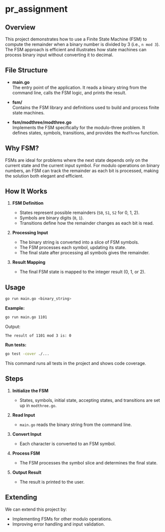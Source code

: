 # pr_assignment

## Overview

This project demonstrates how to use a Finite State Machine (FSM) to compute the remainder when a binary number is divided by 3 (i.e., `n mod 3`). The FSM approach is efficient and illustrates how state machines can process binary input without converting it to decimal.

## File Structure

- **main.go**  
  The entry point of the application. It reads a binary string from the command line, calls the FSM logic, and prints the result.

- **fsm/**  
  Contains the FSM library and definitions used to build and process finite state machines.

- **fsm/modthree/modthree.go**  
  Implements the FSM specifically for the modulo-three problem. It defines states, symbols, transitions, and provides the `ModThree` function.

## Why FSM?

FSMs are ideal for problems where the next state depends only on the current state and the current input symbol. For modulo operations on binary numbers, an FSM can track the remainder as each bit is processed, making the solution both elegant and efficient.

## How It Works

1. **FSM Definition**  
   - States represent possible remainders (`S0`, `S1`, `S2` for 0, 1, 2).
   - Symbols are binary digits (`0`, `1`).
   - Transitions define how the remainder changes as each bit is read.

2. **Processing Input**  
   - The binary string is converted into a slice of FSM symbols.
   - The FSM processes each symbol, updating its state.
   - The final state after processing all symbols gives the remainder.

3. **Result Mapping**  
   - The final FSM state is mapped to the integer result (0, 1, or 2).

## Usage

```sh
go run main.go <binary_string>
```

**Example:**
```sh
go run main.go 1101
```
Output:
```
The result of 1101 mod 3 is: 0
```

**Run tests:**
```sh
go test -cover ./...
```
This command runs all tests in the project and shows code coverage.


## Steps

1. **Initialize the FSM**  
   - States, symbols, initial state, accepting states, and transitions are set up in `modthree.go`.

2. **Read Input**  
   - `main.go` reads the binary string from the command line.

3. **Convert Input**  
   - Each character is converted to an FSM symbol.

4. **Process FSM**  
   - The FSM processes the symbol slice and determines the final state.

5. **Output Result**  
   - The result is printed to the user.

## Extending

We can extend this project by:
- Implementing FSMs for other modulo operations.
- Improving error handling and input validation.